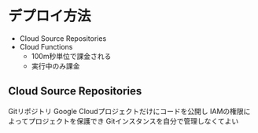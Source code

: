 # デプロイ方法

- Cloud Source Repositories
- Cloud Functions
  - 100m秒単位で課金される
  - 実行中のみ課金

## Cloud Source Repositories

Gitリポジトリ
Google Cloudプロジェクトだけにコードを公開し IAMの権限によってプロジェクトを保護でき Gitインスタンスを自分で管理しなくてよい
